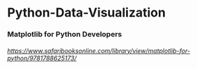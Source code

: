 # Python-Data-Visualization
### Matplotlib for Python Developers
###### https://www.safaribooksonline.com/library/view/matplotlib-for-python/9781788625173/
